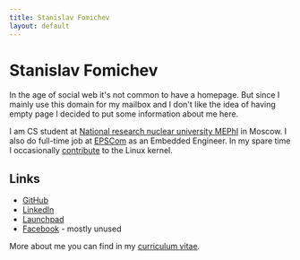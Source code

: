 ```yaml
---
title: Stanislav Fomichev
layout: default
---
```


Stanislav Fomichev
==================

In the age of social web it's not common to have a homepage. But since I mainly use this domain for my mailbox and I don't like the idea of having empty page I decided to put some information about me here.

I am CS student at [National research nuclear university MEPhI](http://mephi.ru/eng/) in Moscow. I also do full-time job at [EPSCom](http://epscom.net) as an Embedded Engineer. In my spare time I occasionally [contribute](http://git.kernel.org/?p=linux%2Fkernel%2Fgit%2Fnext%2Flinux-next.git&a=search&h=HEAD&st=commit&s=Stanislav+Fomichev) to the Linux kernel.

Links
-----
* [GitHub](http://github.com/fomichev)
* [LinkedIn](http://ru.linkedin.com/pub/stanislav-fomichev/25/860/646)
* [Launchpad](http://launchpad.net/~sdf)
* [Facebook](http://www.facebook.com/people/Stanislav-Fomichev/1409375470) - mostly unused

More about me you can find in my [curriculum vitae](/todo).
